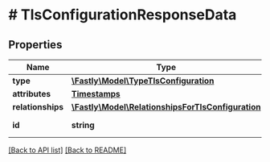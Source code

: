 # # TlsConfigurationResponseData

## Properties

Name | Type | Description | Notes
------------ | ------------- | ------------- | -------------
**type** | [**\Fastly\Model\TypeTlsConfiguration**](TypeTlsConfiguration.md) |  | [optional] 
**attributes** | [**Timestamps**](Timestamps.md) |  | [optional] 
**relationships** | [**\Fastly\Model\RelationshipsForTlsConfiguration**](RelationshipsForTlsConfiguration.md) |  | [optional] 
**id** | **string** |  | [optional] [readonly] 


[[Back to API list]](../../README.md#endpoints) [[Back to README]](../../README.md)
